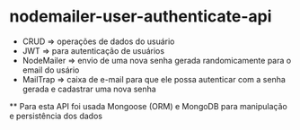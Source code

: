 # nodemailer-user-authenticate-api
- CRUD => operações de dados do usuário
- JWT => para autenticação de usuários
- NodeMailer => envio de uma nova senha gerada randomicamente para o email do usário
- MailTrap => caixa de e-mail para que ele possa autenticar com a senha gerada e cadastrar uma nova senha

** Para esta API foi usada Mongoose (ORM) e MongoDB para manipulação e persistência dos dados
